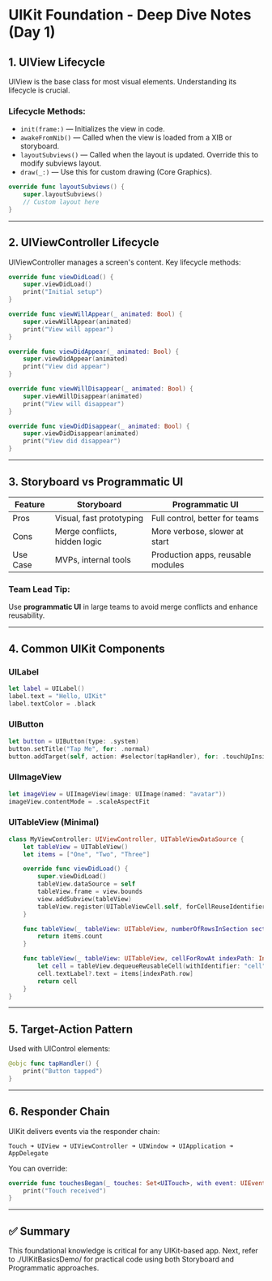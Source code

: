 # UIKit Foundation - Deep Dive Notes (Day 1)

## 1. UIView Lifecycle

UIView is the base class for most visual elements. Understanding its lifecycle is crucial.

### Lifecycle Methods:

* `init(frame:)` — Initializes the view in code.
* `awakeFromNib()` — Called when the view is loaded from a XIB or storyboard.
* `layoutSubviews()` — Called when the layout is updated. Override this to modify subviews layout.
* `draw(_:)` — Use this for custom drawing (Core Graphics).

```swift
override func layoutSubviews() {
    super.layoutSubviews()
    // Custom layout here
}
```

---

## 2. UIViewController Lifecycle

UIViewController manages a screen's content. Key lifecycle methods:

```swift
override func viewDidLoad() {
    super.viewDidLoad()
    print("Initial setup")
}

override func viewWillAppear(_ animated: Bool) {
    super.viewWillAppear(animated)
    print("View will appear")
}

override func viewDidAppear(_ animated: Bool) {
    super.viewDidAppear(animated)
    print("View did appear")
}

override func viewWillDisappear(_ animated: Bool) {
    super.viewWillDisappear(animated)
    print("View will disappear")
}

override func viewDidDisappear(_ animated: Bool) {
    super.viewDidDisappear(animated)
    print("View did disappear")
}
```

---

## 3. Storyboard vs Programmatic UI

| Feature  | Storyboard                    | Programmatic UI                   |
| -------- | ----------------------------- | --------------------------------- |
| Pros     | Visual, fast prototyping      | Full control, better for teams    |
| Cons     | Merge conflicts, hidden logic | More verbose, slower at start     |
| Use Case | MVPs, internal tools          | Production apps, reusable modules |

### Team Lead Tip:

Use **programmatic UI** in large teams to avoid merge conflicts and enhance reusability.

---

## 4. Common UIKit Components

### UILabel

```swift
let label = UILabel()
label.text = "Hello, UIKit"
label.textColor = .black
```

### UIButton

```swift
let button = UIButton(type: .system)
button.setTitle("Tap Me", for: .normal)
button.addTarget(self, action: #selector(tapHandler), for: .touchUpInside)
```

### UIImageView

```swift
let imageView = UIImageView(image: UIImage(named: "avatar"))
imageView.contentMode = .scaleAspectFit
```

### UITableView (Minimal)

```swift
class MyViewController: UIViewController, UITableViewDataSource {
    let tableView = UITableView()
    let items = ["One", "Two", "Three"]

    override func viewDidLoad() {
        super.viewDidLoad()
        tableView.dataSource = self
        tableView.frame = view.bounds
        view.addSubview(tableView)
        tableView.register(UITableViewCell.self, forCellReuseIdentifier: "cell")
    }

    func tableView(_ tableView: UITableView, numberOfRowsInSection section: Int) -> Int {
        return items.count
    }

    func tableView(_ tableView: UITableView, cellForRowAt indexPath: IndexPath) -> UITableViewCell {
        let cell = tableView.dequeueReusableCell(withIdentifier: "cell", for: indexPath)
        cell.textLabel?.text = items[indexPath.row]
        return cell
    }
}
```

---

## 5. Target-Action Pattern

Used with UIControl elements:

```swift
@objc func tapHandler() {
    print("Button tapped")
}
```

---

## 6. Responder Chain

UIKit delivers events via the responder chain:

```
Touch ➜ UIView ➜ UIViewController ➜ UIWindow ➜ UIApplication ➜ AppDelegate
```

You can override:

```swift
override func touchesBegan(_ touches: Set<UITouch>, with event: UIEvent?) {
    print("Touch received")
}
```

---

## ✅ Summary

This foundational knowledge is critical for any UIKit-based app. Next, refer to ./UIKitBasicsDemo/ for practical code using both Storyboard and Programmatic approaches.

